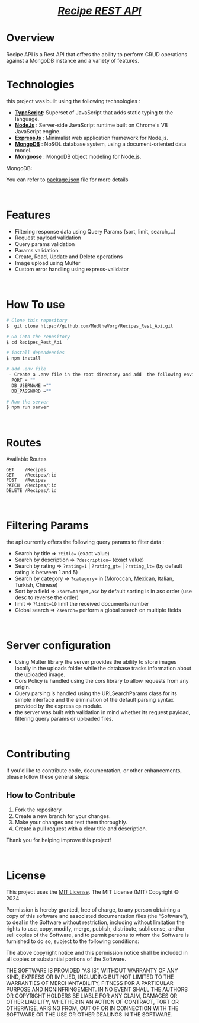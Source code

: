 
***<h1 align="center" style="border:none;text-decoration:underline">Recipe REST API</h1>***


# Overview
 Recipe API is a Rest API that offers the ability to perform CRUD operations against a MongoDB instance and a variety of features.

# Technologies
  this project was built using the following technologies :
  - [**TypeScript**](https://www.typescriptlang.org/):  Superset of JavaScript that adds static typing to the language.
  - [**NodeJs**](https://nodejs.org/) : Server-side JavaScript runtime built on Chrome's V8 JavaScript engine.
  - [**ExpressJs**](https://expressjs.com/) : Minimalist web application framework for Node.js.
  - [**MongoDB**](https://www.mongodb.com/) : NoSQL database system, using a document-oriented data model.
  - [**Mongoose**](https://mongoosejs.com/) : MongoDB object modeling for Node.js.
 

MongoDB: 
  
  You can refer to [package.json](./package.json) file for more details
 
<br/>

# Features
 - Filtering response data  using Query Params (sort, limit, search,...)
 - Request payload validation
 - Query params validation
 - Params validation
 - Create, Read, Update and  Delete operations
 - Image upload using Multer
 - Custom error handling using express-validator

<br/>

# How To use
```bash
# Clone this repository
$  git clone https://github.com/MedtheVorg/Recipes_Rest_Api.git

# Go into the repository
$ cd Recipes_Rest_Api

# install dependencies
$ npm install

# add .env file
 - Create a .env file in the root directory and add  the following environment variables : 
  PORT = ""
  DB_USERNAME =""
  DB_PASSWORD =""

# Run the server
$ npm run server
```
<br/>

# Routes
Available Routes
```
GET    /Recipes
GET    /Recipes/:id
POST   /Recipes
PATCH  /Recipes/:id
DELETE /Recipes/:id
```
<br/>

# Filtering Params
  the api currently offers the following query params to filter data : 
  - Search by title  =>  `?title=` (exact value)   
  - Search by description  =>  `?description=`  (exact value) 
  - Search by rating  =>  `?rating=1` | `?rating_gt=` | `?rating_lt=`    (by default rating is between 1 and 5)
  - Search by category  =>  `?category=`  in (Moroccan, Mexican, Italian, Turkish, Chinese)   
  - Sort by a field  =>  `?sort=target,asc` by default  sorting is  in asc order  (use desc to reverse the order)   
  - limit   =>  `?limit=10`  limit the  received documents number 
  - Global search   =>  `?search=`  perform a global search on multiple fields

<br/>

# Server configuration   
 - Using Multer library the server provides the ability to store images locally in the uploads folder while the database tracks information about the uploaded image.
 - Cors Policy is handled using the cors library to allow requests from any origin.
 - Query parsing is handled using the URLSearchParams class for its simple interface and the elimination of the default parsing syntax provided by the express qs module.
 - the server was  built with validation in mind whether its request payload, filtering query params or  uploaded files.

<br/>

# Contributing
If you'd like to contribute code, documentation, or other enhancements, please follow these general steps:

## How to Contribute
1. Fork the repository.
2. Create a new branch for your changes.
3. Make your changes and test them thoroughly.
4. Create a pull request with a clear title and description.

Thank you for helping improve this project!

<br/>

# License

This project uses the [MIT License](https://mit-license.org/). The MIT License (MIT)
Copyright © 2024 <copyright holders>

Permission is hereby granted, free of charge, to any person obtaining a copy of this software and associated documentation files (the “Software”), to deal in the Software without restriction, including without limitation the rights to use, copy, modify, merge, publish, distribute, sublicense, and/or sell copies of the Software, and to permit persons to whom the Software is furnished to do so, subject to the following conditions:

The above copyright notice and this permission notice shall be included in all copies or substantial portions of the Software.

THE SOFTWARE IS PROVIDED “AS IS”, WITHOUT WARRANTY OF ANY KIND, EXPRESS OR IMPLIED, INCLUDING BUT NOT LIMITED TO THE WARRANTIES OF MERCHANTABILITY, FITNESS FOR A PARTICULAR PURPOSE AND NONINFRINGEMENT. IN NO EVENT SHALL THE AUTHORS OR COPYRIGHT HOLDERS BE LIABLE FOR ANY CLAIM, DAMAGES OR OTHER LIABILITY, WHETHER IN AN ACTION OF CONTRACT, TORT OR OTHERWISE, ARISING FROM, OUT OF OR IN CONNECTION WITH THE SOFTWARE OR THE USE OR OTHER DEALINGS IN THE SOFTWARE.


